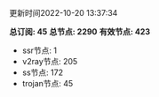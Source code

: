 更新时间2022-10-20 13:37:34

**总订阅: 45**
**总节点: 2290**
**有效节点: 423**
- ssr节点: 1
- v2ray节点: 205
- ss节点: 172
- trojan节点: 45
